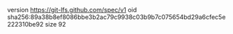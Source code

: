 version https://git-lfs.github.com/spec/v1
oid sha256:89a38b8ef8086bbe3b2ac79c9938c03b9b7c075654bd29a6cfec5e222310be92
size 92
